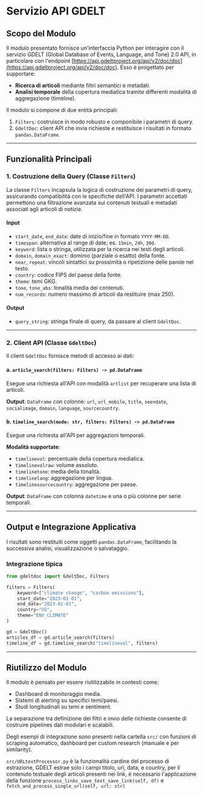 # Servizio API GDELT

## Scopo del Modulo

Il modulo presentato fornisce un'interfaccia Python per interagire con il servizio GDELT (Global Database of Events, Language, and Tone) 2.0 API, in particolare con l'endpoint [https://api.gdeltproject.org/api/v2/doc/doc](https://api.gdeltproject.org/api/v2/doc/doc). Esso è progettato per supportare:

* **Ricerca di articoli** mediante filtri semantici e metadati.
* **Analisi temporale** della copertura mediatica tramite differenti modalità di aggregazione (timeline).

Il modulo si compone di due entità principali:

1. `Filters`: costruisce in modo robusto e componibile i parametri di query.
2. `GdeltDoc`: client API che invia richieste e restituisce i risultati in formato `pandas.DataFrame`.

---

## Funzionalità Principali

### 1. Costruzione della Query (Classe `Filters`)

La classe `Filters` incapsula la logica di costruzione dei parametri di query, assicurando compatibilità con le specifiche dell'API. I parametri accettati permettono una filtrazione avanzata sui contenuti testuali e metadati associati agli articoli di notizie.

#### Input

* `start_date`, `end_date`: date di inizio/fine in formato `YYYY-MM-DD`.
* `timespan`: alternativa al range di date; es. `15min`, `24h`, `30d`.
* `keyword`: lista o stringa, utilizzata per la ricerca nei testi degli articoli.
* `domain`, `domain_exact`: dominio (parziale o esatto) della fonte.
* `near`, `repeat`: vincoli sintattici su prossimità o ripetizione delle parole nel testo.
* `country`: codice FIPS del paese della fonte.
* `theme`: temi GKG.
* `tone`, `tone_abs`: tonalità media dei contenuti.
* `num_records`: numero massimo di articoli da restituire (max 250).

#### Output

* `query_string`: stringa finale di query, da passare al client `GdeltDoc`.

---

### 2. Client API (Classe `GdeltDoc`)

Il client `GdeltDoc` fornisce metodi di accesso ai dati:

#### a. `article_search(filters: Filters) -> pd.DataFrame`

Esegue una richiesta all'API con modalità `artlist` per recuperare una lista di articoli.

**Output**: `DataFrame` con colonne: `url`, `url_mobile`, `title`, `seendate`, `socialimage`, `domain`, `language`, `sourcecountry`.

#### b. `timeline_search(mode: str, filters: Filters) -> pd.DataFrame`

Esegue una richiesta all'API per aggregazioni temporali.

**Modalità supportate**:

* `timelinevol`: percentuale della copertura mediatica.
* `timelinevolraw`: volume assoluto.
* `timelinetone`: media della tonalità.
* `timelinelang`: aggregazione per lingua.
* `timelinesourcecountry`: aggregazione per paese.

**Output**: `DataFrame` con colonna `datetime` e una o più colonne per serie temporali.

---

## Output e Integrazione Applicativa

I risultati sono restituiti come oggetti `pandas.DataFrame`, facilitando la successiva analisi, visualizzazione o salvataggio.

### Integrazione tipica

```python
from gdeltdoc import GdeltDoc, Filters

filters = Filters(
    keyword=["climate change", "carbon emissions"],
    start_date="2023-01-01",
    end_date="2023-02-01",
    country="US",
    theme="ENV_CLIMATE"
)

gd = GdeltDoc()
articles_df = gd.article_search(filters)
timeline_df = gd.timeline_search("timelinevol", filters)
```

---

## Riutilizzo del Modulo

Il modulo è pensato per essere riutilizzabile in contesti come:

* Dashboard di monitoraggio media.
* Sistemi di alerting su specifici temi/paesi.
* Studi longitudinali su temi e sentiment.

La separazione tra definizione dei filtri e invio delle richieste consente di costruire pipelines dati modulari e scalabili.

Degli esempi di integrazione sono presenti nella cartella `src/` con funzioni di scraping automatico, dashboard per custom research (manuale e per similarity).

`src/URLtextProcessor.py` è la funzionalità cardine del processo di estrazione, GDELT estrae solo i campi titolo, url, data, e country, per il contenuto testuale degli articoli presenti nei link, è necessario l'applicazione della funzione `process_links_save_text_save_link(self, df)` e `fetch_and_process_single_url(self, url: str)`
